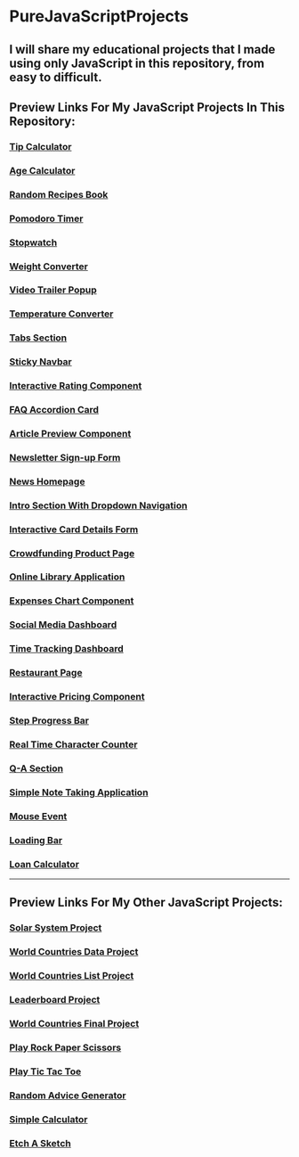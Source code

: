 # PureJavaScriptProjects
 I will share my educational projects that I made using only JavaScript in this repository, from easy to difficult.
---
## Preview Links For My JavaScript Projects In This Repository:

### [Tip Calculator](https://htmlpreview.github.io/?https://github.com/selimbiber/PureJavaScriptProjects/blob/main/TipCalculator/index.html)
### [Age Calculator](https://htmlpreview.github.io/?https://github.com/selimbiber/Pure-JavaScript-Projects/blob/main/AgeCalculator/index.html)
### [Random Recipes Book](https://htmlpreview.github.io/?https://github.com/selimbiber/Pure-JavaScript-Projects/blob/main/RandomRecipesBook/index.html)
### [Pomodoro Timer](https://htmlpreview.github.io/?https://github.com/selimbiber/Pure-JavaScript-Projects/blob/main/PomodoroTimer/index.html)
### [Stopwatch](https://htmlpreview.github.io/?https://github.com/selimbiber/Pure-JavaScript-Projects/blob/main/Stopwatch/index.html)
### [Weight Converter](https://htmlpreview.github.io/?https://github.com/selimbiber/PureJavaScriptProjects/blob/main/WeightConverter/index.html)
### [Video Trailer Popup](https://htmlpreview.github.io/?https://github.com/selimbiber/PureJavaScriptProjects/blob/main/VideoTrailerPopup/index.html)
### [Temperature Converter](https://htmlpreview.github.io/?https://github.com/selimbiber/PureJavaScriptProjects/blob/main/TemperatureConverter/index.html)
### [Tabs Section](https://htmlpreview.github.io/?https://github.com/selimbiber/PureJavaScriptProjects/blob/main/TabsSection/index.html)
### [Sticky Navbar](https://htmlpreview.github.io/?https://github.com/selimbiber/PureJavaScriptProjects/blob/main/StickyNavbar/index.html)
### [Interactive Rating Component](https://htmlpreview.github.io/?https://github.com/selimbiber/Pure-JavaScript-Projects/blob/main/InteractiveRatingComponent/index.html)
### [FAQ Accordion Card](https://htmlpreview.github.io/?https://github.com/selimbiber/Pure-JavaScript-Projects/blob/main/FAQ-accordion-card/index.html)
### [Article Preview Component](https://htmlpreview.github.io/?https://github.com/selimbiber/Pure-JavaScript-Projects/blob/main/ArticlePreviewComponent/index.html)
### [Newsletter Sign-up Form](https://htmlpreview.github.io/?https://github.com/selimbiber/Pure-JavaScript-Projects/blob/main/NewsletterSign-upForm/index.html)
### [News Homepage](https://htmlpreview.github.io/?https://github.com/selimbiber/Pure-JavaScript-Projects/blob/main/NewsHomepage/index.html)
### [Intro Section With Dropdown Navigation](https://htmlpreview.github.io/?https://github.com/selimbiber/Pure-JavaScript-Projects/blob/main/DropdownNavigation/index.html)
### [Interactive Card Details Form](https://htmlpreview.github.io/?https://github.com/selimbiber/Pure-JavaScript-Projects/blob/main/InteractiveCardDetailsForm/index.html)
### [Crowdfunding Product Page](https://htmlpreview.github.io/?https://github.com/selimbiber/Pure-JavaScript-Projects/blob/main/CrowdfundingProductPage/index.html)
### [Online Library Application](https://htmlpreview.github.io/?https://github.com/selimbiber/Pure-JavaScript-Projects/blob/main/OnlineLibrary/index.html)
### [Expenses Chart Component](https://htmlpreview.github.io/?https://github.com/selimbiber/Pure-JavaScript-Projects/blob/main/ExpensesChartComponent/index.html)
### [Social Media Dashboard](https://htmlpreview.github.io/?https://github.com/selimbiber/Pure-JavaScript-Projects/blob/main/SocialMediaDashboard/dist/index.html)
### [Time Tracking Dashboard](https://htmlpreview.github.io/?https://github.com/selimbiber/Pure-JavaScript-Projects/blob/main/TimeTrackingDashboard/dist/index.html)
### [Restaurant Page](https://htmlpreview.github.io/?https://github.com/selimbiber/Pure-JavaScript-Projects/blob/main/RestaurantPage/dist/index.html)
### [Interactive Pricing Component](https://htmlpreview.github.io/?https://github.com/selimbiber/Pure-JavaScript-Projects/blob/main/InteractivePricingComponent/dist/index.html)
### [Step Progress Bar](https://htmlpreview.github.io/?https://github.com/selimbiber/PureJavaScriptProjects/blob/main/StepProgressBar/index.html)
### [Real Time Character Counter](https://htmlpreview.github.io/?https://github.com/selimbiber/PureJavaScriptProjects/blob/main/RealTimeCharacterCounter/index.html)
### [Q-A Section](https://htmlpreview.github.io/?https://github.com/selimbiber/PureJavaScriptProjects/blob/main/Q-A-Section/index.html)
### [Simple Note Taking Application](https://htmlpreview.github.io/?https://github.com/selimbiber/PureJavaScriptProjects/blob/main/SimpleNoteTakingApplication/index.html)
### [Mouse Event](https://htmlpreview.github.io/?https://github.com/selimbiber/PureJavaScriptProjects/blob/main/MouseEvent/index.html)
### [Loading Bar](https://htmlpreview.github.io/?https://github.com/selimbiber/PureJavaScriptProjects/blob/main/LoadingBar/index.html)
### [Loan Calculator](https://htmlpreview.github.io/?https://github.com/selimbiber/PureJavaScriptProjects/blob/main/LoanCalculator/index.html)
---
## Preview Links For My Other JavaScript Projects:

### [Solar System Project](https://htmlpreview.github.io/?https://github.com/selimbiber/30DaysOfJavaScriptChallenge/blob/master/Day24-ProjectSolarSystem/index.html)
### [World Countries Data Project](https://htmlpreview.github.io/?https://github.com/selimbiber/30DaysOfJavaScriptChallenge/blob/master/Day25-WorldCountriesDataProject/index.html)
### [World Countries List Project](https://htmlpreview.github.io/?https://github.com/selimbiber/30DaysOfJavaScriptChallenge/blob/master/Day26-WorldCountriesListProject/index.html)
### [Leaderboard Project](https://htmlpreview.github.io/?https://github.com/selimbiber/30DaysOfJavaScriptChallenge/blob/master/Day28-Leaderboard/index.html)
### [World Countries Final Project](https://htmlpreview.github.io/?https://github.com/selimbiber/30DaysOfJavaScriptChallenge/blob/master/Day30-WorldCountriesFinalProject/index.html)
### [Play Rock Paper Scissors](https://htmlpreview.github.io/?https://github.com/selimbiber/Play-Rock-Paper-Scissors/blob/main/index.html)
### [Play Tic Tac Toe](https://htmlpreview.github.io/?https://github.com/selimbiber/SimpleWebBrowserGames/blob/main/TicTacToe/index.html)
### [Random Advice Generator](https://htmlpreview.github.io/?https://github.com/selimbiber/RandomGenerators/blob/main/RandomAdviceGenerator/index.html)
### [Simple Calculator](https://htmlpreview.github.io/?https://github.com/selimbiber/Simple-Calculator/blob/main/index.html)
### [Etch A Sketch](https://htmlpreview.github.io/?https://github.com/selimbiber/Etch-A-Sketch/blob/main/index.html)

